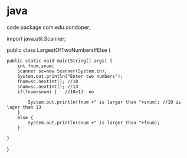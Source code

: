 # java
code
package com.edu.condoper;

import java.util.Scanner;

public class LargestOfTwoNumbersIfElse {

	public static void main(String[] args) {
		int fnum,snum;
		Scanner sc=new Scanner(System.in);
		System.out.println("Enter two numbers");
		fnum=sc.nextInt(); //10
		snum=sc.nextInt(); //13
		if(fnum>snum) {   //10>13  no
			
			System.out.println(fnum +" is larger than "+snum); //19 is lager than 13
		}
		else {
			System.out.println(snum +" is larger than "+fnum);
		}

	}

}
